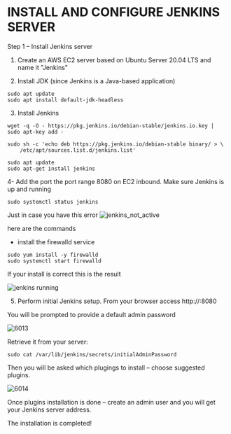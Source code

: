 # INSTALL AND CONFIGURE JENKINS SERVER

Step 1 – Install Jenkins server

1. Create an AWS EC2 server based on Ubuntu Server 20.04 LTS and name it "Jenkins"

2. Install JDK (since Jenkins is a Java-based application)

```
sudo apt update
sudo apt install default-jdk-headless
```

3. Install Jenkins
```
wget -q -O - https://pkg.jenkins.io/debian-stable/jenkins.io.key | sudo apt-key add -
```
```
sudo sh -c 'echo deb https://pkg.jenkins.io/debian-stable binary/ > \
    /etc/apt/sources.list.d/jenkins.list'
```

```
sudo apt update
sudo apt-get install jenkins
```
4- Add the port the port range 8080 on EC2 inbound.
Make sure Jenkins is up and running

```
sudo systemctl status jenkins
```


Just in case you have this error 
![jenkins_not_active](https://github.com/Tyannherve11/Jenkins-CI/assets/37128739/89b63d86-ad7b-4c6c-8e19-6240e0d37a14)

here are the commands
- install the firewalld service

```
sudo yum install -y firewalld
sudo systemctl start firewalld 
```

If your install is correct this is the result

![jenkins running](https://github.com/Tyannherve11/Jenkins-CI/assets/37128739/f69e5189-f1bb-48ec-b440-ed29a1bbc101)

5. Perform initial Jenkins setup.
From your browser access http://<Jenkins-Server-Public-IP-Address-or-Public-DNS-Name>:8080

You will be prompted to provide a default admin password

  
![6013](https://user-images.githubusercontent.com/85270361/210151821-9b9baaf6-e89c-4a9b-b06a-c2c1d6e01930.PNG)

  
Retrieve it from your server:
  
```
sudo cat /var/lib/jenkins/secrets/initialAdminPassword
```
  
Then you will be asked which plugings to install – choose suggested plugins.
 

![6014](https://user-images.githubusercontent.com/85270361/210151862-fee4be20-f6b3-4c3b-9830-78ce4a28253b.PNG)

  
Once plugins installation is done – create an admin user and you will get your Jenkins server address.

The installation is completed!
